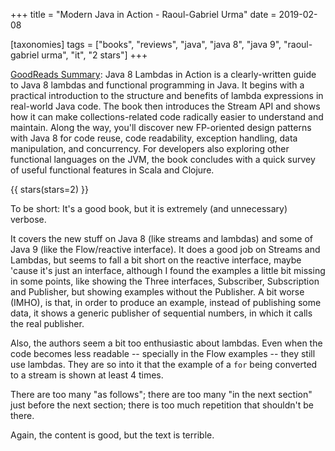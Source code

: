 +++
title = "Modern Java in Action - Raoul-Gabriel Urma"
date = 2019-02-08

[taxonomies]
tags = ["books", "reviews", "java", "java 8", "java 9", "raoul-gabriel urma",
"it", "2 stars"]
+++

[GoodReads Summary](https://www.goodreads.com/book/show/46213396-modern-java-in-action):
Java 8 Lambdas in Action is a clearly-written guide to Java 8 lambdas and
functional programming in Java. It begins with a practical introduction to the
structure and benefits of lambda expressions in real-world Java code. The book
then introduces the Stream API and shows how it can make collections-related
code radically easier to understand and maintain. Along the way, you'll
discover new FP-oriented design patterns with Java 8 for code reuse, code
readability, exception handling, data manipulation, and concurrency. For
developers also exploring other functional languages on the JVM, the book
concludes with a quick survey of useful functional features in Scala and
Clojure.

<!-- more -->

{{ stars(stars=2) }}

To be short: It's a good book, but it is extremely (and unnecessary) verbose.

It covers the new stuff on Java 8 (like streams and lambdas) and some of Java 9
(like the Flow/reactive interface). It does a good job on Streams and Lambdas,
but seems to fall a bit short on the reactive interface, maybe 'cause it's just
an interface, although I found the examples a little bit missing in some
points, like showing the Three interfaces, Subscriber, Subscription and
Publisher, but showing examples without the Publisher. A bit worse (IMHO), is
that, in order to produce an example, instead of publishing some data, it shows
a generic publisher of sequential numbers, in which it calls the real
publisher.

Also, the authors seem a bit too enthusiastic about lambdas. Even when the code
becomes less readable -- specially in the Flow examples -- they still use
lambdas. They are so into it that the example of a `for` being converted to a
stream is shown at least 4 times.

There are too many "as follows"; there are too many "in the next section" just
before the next section; there is too much repetition that shouldn't be there.

Again, the content is good, but the text is terrible.
